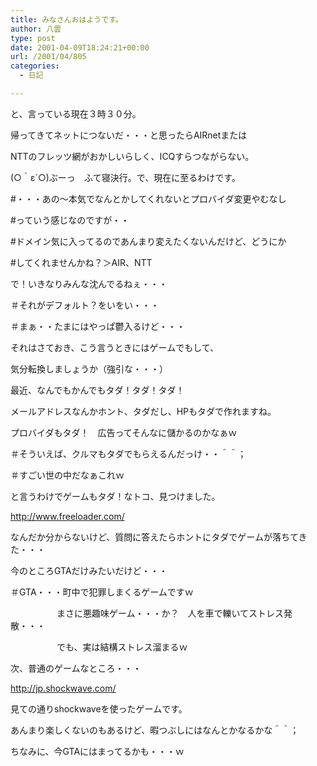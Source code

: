 ```yaml
---
title: みなさんおはようです。
author: 八雲
type: post
date: 2001-04-09T18:24:21+00:00
url: /2001/04/805
categories:
  - 日記

---
```

と、言っている現在３時３０分。
  
帰ってきてネットにつないだ・・・と思ったらAIRnetまたは
  
NTTのフレッツ網がおかしいらしく、ICQすらつながらない。
  
(○｀ε´○)ぶーっ　ふて寝決行。で、現在に至るわけです。
  
#・・・あの～本気でなんとかしてくれないとプロバイダ変更やむなし
  
#っていう感じなのですが・・
  
#ドメイン気に入ってるのであんまり変えたくないんだけど、どうにか
  
#してくれませんかね？＞AIR、NTT

で！いきなりみんな沈んでるねぇ・・・
  
＃それがデフォルト？をいをい・・・
  
＃まぁ・・たまにはやっぱ鬱入るけど・・・
  
それはさておき、こう言うときにはゲームでもして、
  
気分転換しましょうか（強引な・・・）

最近、なんでもかんでもタダ！タダ！タダ！
  
メールアドレスなんかホント、タダだし、HPもタダで作れますね。
  
プロバイダもタダ！　広告ってそんなに儲かるのかなぁｗ
  
＃そういえば、クルマもタダでもらえるんだっけ・・＾＾；
  
＃すごい世の中だなぁこれｗ
  
と言うわけでゲームもタダ！なトコ、見つけました。
  
http://www.freeloader.com/
  
なんだか分からないけど、質問に答えたらホントにタダでゲームが落ちてきた・・・
  
今のところGTAだけみたいだけど・・・
  
＃GTA・・・町中で犯罪しまくるゲームですｗ
  
　　　　　 まさに悪趣味ゲーム・・・か？　人を車で轢いてストレス発散・・・
  
　　　　　 でも、実は結構ストレス溜まるｗ

次、普通のゲームなところ・・・
  
http://jp.shockwave.com/
  
見ての通りshockwaveを使ったゲームです。
  
あんまり楽しくないのもあるけど、暇つぶしにはなんとかなるかな＾＾；
  
ちなみに、今GTAにはまってるかも・・・ｗ